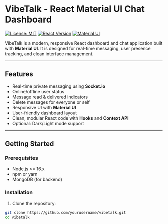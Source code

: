 # VibeTalk - React Material UI Chat Dashboard

[![License: MIT](https://img.shields.io/badge/License-MIT-yellow.svg)](https://opensource.org/licenses/MIT)
[![React Version](https://img.shields.io/badge/React-18-blue)](https://reactjs.org/)
[![Material UI](https://img.shields.io/badge/Material%20UI-v5-purple)](https://mui.com/)

VibeTalk is a modern, responsive React dashboard and chat application built with **Material UI**. It is designed for real-time messaging, user presence tracking, and clean interface management.

---

## Features

- Real-time private messaging using **Socket.io**
- Online/offline user status
- Message read & delivered indicators
- Delete messages for everyone or self
- Responsive UI with **Material UI**
- User-friendly dashboard layout
- Clean, modular React code with **Hooks** and **Context API**
- Optional: Dark/Light mode support

---

## Getting Started

### Prerequisites

- Node.js >= 16.x
- npm or yarn
- MongoDB (for backend)

### Installation

1. Clone the repository:

```bash
git clone https://github.com/yourusername/vibetalk.git
cd vibetalk

